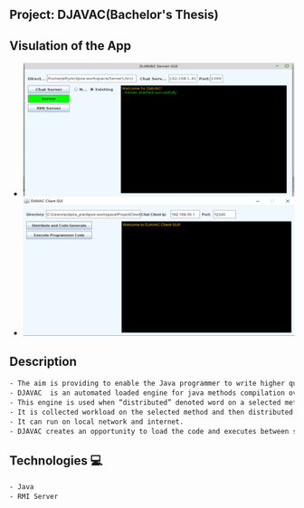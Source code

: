  

## Project: DJAVAC(Bachelor's Thesis)


## Visulation of the App

- ![image](./DJAVAC.png)
- ![image](./DJAVAC2.png)


## Description
```bash
- The aim is providing to enable the Java programmer to write higher quality codes by spending less time.
- DJAVAC  is an automated loaded engine for java methods compilation over the network. 
- This engine is used when “distributed” denoted word on a selected method. 
- It is collected workload on the selected method and then distributed over TCP/IP network. 
- It can run on local network and internet.
- DJAVAC creates an opportunity to load the code and executes between server and clients for programmers.
```


## Technologies 💻
```bash
- Java
- RMI Server
```
